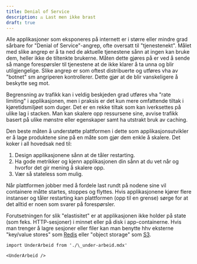 ```yaml
---
title: Denial of Service
description: ⚖️ Last men ikke brast
draft: true
---
```


Alle applikasjoner som eksponeres på internett er i større eller mindre grad sårbare for "Denial of Service"-angrep, ofte oversatt til "tjenestenekt". Målet med slike angrep er å ta ned de aktuelle tjenestene sånn at ingen kan bruke dem, heller ikke de tiltenkte brukerne. Måten dette gjøres på er ved å sende så mange forespørsler til tjenestene at de ikke klarer å ta unna og blir utilgjengelige. Slike angrep er som oftest distribuerte og utføres vha av "botnet" sm angriperen kontrollerer. Dette gjør at de blir vanskeligere å beskytte seg mot.

Begrensning av trafikk kan i veldig beskjeden grad utføres vha "rate limiting" i applikasjonen, men i praksis er det kun mere omfattende tiltak i kjøretidsmiljøet som duger. Det er en rekke tiltak som kan iverksettes på ulike lag i stacken. Man kan skalere opp ressursene sine, avvise trafikk basert på ulike mønstre eller egenskaper samt ha utstrakt bruk av caching.

Den beste måten å understøtte plattformen i dette som applikasjonsutvikler er å lage produktene sine på en måte som gjør dem enkle å skalere. Det koker i all hovedsak ned til:

1. Design applikasjonene sånn at de tåler restarting.
2. Ha gode metrikker og kjenn applikasjonen din sånn at du vet når og hvorfor det gir mening å skalere opp.
3. Vær så stateless som mulig.

Når plattformen jobber med å fordele last rundt på nodene sine vil containere måtte startes, stoppes og flyttes. Hvis applikasjonene kjører flere instanser og tåler restarting kan plattformen (opp til en grense) sørge for at det alltid er noen som svarer på forespørsler.

Forutsetningen for slik "elastisitet" er at applikasjonen ikke holder på state (som feks. HTTP-sesjoner) i minnet eller på disk i app-containerne. Hvis man trenger å lagre sesjoner eller filer kan man benytte hhv eksterne "key/value stores" som [Redis](https://doc.nais.io/persistence/redis/) eller "object storage" som [S3](https://doc.nais.io/persistence/objectstore/).

```mdx-code-block
import UnderArbeid from './\_under-arbeid.mdx'

<UnderArbeid />
```
